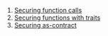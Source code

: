 1. [Securing function calls](function-calls.md)
2. [Securing functions with traits](traits.md)
3. [Securing as-contract](as-contract.md)